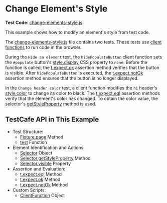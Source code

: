 # Change Element's Style

**Test Code**: [change-elements-style.js](change-elements-style.js)

This example shows how to modify an element's style from test code.

The [change-elements-style.js](change-elements-style.js) file contains two tests. These tests use [client functions](https://devexpress.github.io/testcafe/documentation/guides/basic-guides/obtain-client-side-info.html) to run code in the browser.

During the `Hide an element` test, the `hidePopulateButton` client function sets the `#populate` button's  [style.display](https://developer.mozilla.org/en-US/docs/Web/CSS/display) CSS property to `none`. Before the function is called, the [t.expect.ok](https://devexpress.github.io/testcafe/documentation/reference/test-api/testcontroller/expect/ok.html) assertion method verifies that the button is visible. After `hidePopulateButton` is executed, the [t.expect.notOk](https://devexpress.github.io/testcafe/documentation/reference/test-api/testcontroller/expect/notok.html) assertion method ensures that the button is no longer displayed.

In the `Change header color` test, a client function modifies the `h1` header's [style.color](https://developer.mozilla.org/en-US/docs/Web/CSS/color) to change its color to black. The [t.expect.eql](https://devexpress.github.io/testcafe/documentation/reference/test-api/testcontroller/expect/ok.html) assertion methods verify that the element's color has changed. To obtain the color value, the selector's [getStyleProperty](https://devexpress.github.io/testcafe/documentation/reference/test-api/domnodestate.html) method is used.

## TestCafe API in This Example

* Test Structure:
  * [Fixture.page](https://devexpress.github.io/testcafe/documentation/reference/test-api/fixture/page.html) Method
  * [test](https://devexpress.github.io/testcafe/documentation/reference/test-api/global/test.html) Function
* Element Identification and Actions:
  * [Selector](https://devexpress.github.io/testcafe/documentation/reference/test-api/selector/) Object
  * [Selector.getStyleProperty](https://devexpress.github.io/testcafe/documentation/reference/test-api/domnodestate.html) Method
  * [Selector.visible](https://devexpress.github.io/testcafe/documentation/reference/test-api/domnodestate.html) Property
* Assertion and Evaluation:
  * [t.expect.eql](https://devexpress.github.io/testcafe/documentation/reference/test-api/testcontroller/expect/eql.html) Method
  * [t.expect.ok](https://devexpress.github.io/testcafe/documentation/reference/test-api/testcontroller/expect/ok.html) Method
  * [t.expect.notOk](https://devexpress.github.io/testcafe/documentation/reference/test-api/testcontroller/expect/notok.html) Method
* Custom Scripts:
  * [ClientFunction](https://devexpress.github.io/testcafe/documentation/reference/test-api/clientfunction/) Object
